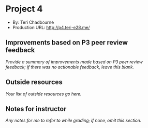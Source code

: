 # Project 4
+ By: Teri Chadbourne
+ Production URL: <http://p4.teri-e28.me/>

## Improvements based on P3 peer review feedback
*Provide a summary of improvements made based on P3 peer review feedback; if there was no actionable feedback, leave this blank.*

## Outside resources
*Your list of outside resources go here.*

## Notes for instructor
*Any notes for me to refer to while grading; if none, omit this section.*
